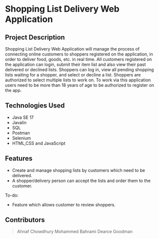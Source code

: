 # Shopping List Delivery Web Application
## Project Description
Shopping List Delivery Web Application will manage the process of connecting online customers to shoppers registered on the application, in order to deliver food, goods, etc. in real time. All customers registered on the application can login, submit their item list and also view their past delivered or declined lists. Shoppers can log in, view all pending shopping lists waiting for a shopper, and select or decline a list. Shoppers are authorized to select multiple lists to work on. To work via this application users need to be more than 18 years of age to be authorized to register on the app.

## Technologies Used

* Java SE 17
* Javalin
* SQL
* Postman
* Selenium
* HTML,CSS and JavaScript


## Features

* Create and manage shopping lists by customers which need to be delivered.
* A shopper/delivery person can accept the lists and order them to the customer.

To-do:
* Feature which allows customer to review shoppers.


## Contributors
>Ahnaf Chowdhury
>Mohammed Bahrami
>Dearce Goodman

   
